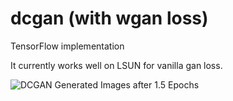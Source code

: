 # dcgan (with wgan loss)
TensorFlow implementation

It currently works well on LSUN for vanilla gan loss.

![DCGAN Generated Images after 1.5 Epochs](https://github.com/lovecambi/dcgan/blob/master/imgs/dcgan_BN1.5ep.jpg)
